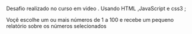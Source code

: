 Desafio realizado no curso em video .
Usando HTML ,JavaScript e css3 ; 

Voçê escolhe um ou mais números de 1 a 100
e recebe um pequeno relatório sobre os números selecionados